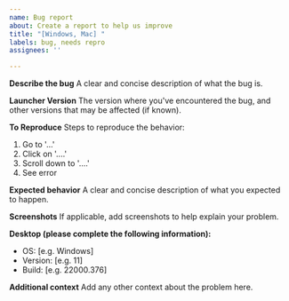 ```yaml
---
name: Bug report
about: Create a report to help us improve
title: "[Windows, Mac] "
labels: bug, needs repro
assignees: ''

---
```


**Describe the bug**
A clear and concise description of what the bug is.

**Launcher Version**
The version where you've encountered the bug, and other versions that may be affected (if known).

**To Reproduce**
Steps to reproduce the behavior:
1. Go to '...'
2. Click on '....'
3. Scroll down to '....'
4. See error

**Expected behavior**
A clear and concise description of what you expected to happen.

**Screenshots**
If applicable, add screenshots to help explain your problem.

**Desktop (please complete the following information):**
 - OS: [e.g. Windows]
 - Version: [e.g. 11]
 - Build: [e.g. 22000.376]

**Additional context**
Add any other context about the problem here.
